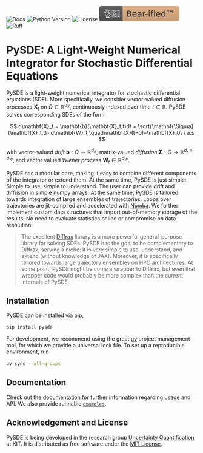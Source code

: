 ![Docs](https://img.shields.io/github/actions/workflow/status/UQatKIT/PySDE/docs.yaml?label=Docs)
![Python Version](https://img.shields.io/python/required-version-toml?tomlFilePath=https%3A%2F%2Fraw.githubusercontent.com%2FUQatKIT%2FPySDE%2Fmain%2Fpyproject.toml)
![License](https://img.shields.io/github/license/UQatKIT/PySDE) 
![Beartype](https://github.com/beartype/beartype-assets/raw/main/badge/bear-ified.svg)
![Ruff](https://img.shields.io/endpoint?url=https://raw.githubusercontent.com/astral-sh/ruff/main/assets/badge/v2.json)

# PySDE: A Light-Weight Numerical Integrator for Stochastic Differential Equations

PySDE is a light-weight numerical integrator for stochastic differential equations (SDE). More 
specifically, we consider vector-valued diffusion processes $\mathbf{X}_t$ on $\Omega\in\mathbb{R}^{d_X}$, continuously indexed over time $t\in\mathbb{R}$. PySDE solves corresponding SDEs of the form

$$
    d\mathbf{X}_t = \mathbf{b}(\mathbf{X}_t,t)dt + \sqrt{\mathbf{\Sigma}(\mathbf{X}_t,t)} d\mathbf{W}_t,\quad\mathbf{X}(t=0)=\mathbf{X}_0\ \ a.s,
$$

 with vector-valued *drift* $\mathbf{b}: \Omega\to\mathbb{R}^{d_X}$, matrix-valued *diffusion* $\mathbf{\Sigma}: \Omega\to\mathbb{R}^{d_x\times d_W}$, and vector valued *Wiener process* $\mathbf{W}_t \in\mathbb{R}^{d_W}$.

 PySDE has a modular core, making it easy to combine different components of the integrator or extend them. At the same time, PySDE is just simple: Simple to use, simple to understand. The user can provide drift and diffusion in simple numpy arrays. At the same time, PySDE is tailored towards integration of large ensembles of trajectories. Loops over trajectories are jit-compiled and accelerated with [Numba](https://numba.pydata.org/). We further implement custom data structures that import out-of-memory storage of the results. No need to evaluate statistics online or compromise on data resolution.


 > The excellent [Diffrax](https://github.com/patrick-kidger/diffrax) library is a more powerful general-purpose library for solving SDEs. PySDE has the goal to be complementary to Diffrax, serving a niche: It is very simple to use, understand, and extend (without knowledge of JAX). Moreover, it is specifically tailored towards large trajectory ensembles on HPC architectures. At some point, PySDE might be come a wrapper to Diffrax, but even that wrapper code would probably be more complex than the current internals of PySDE.

 ## Installation

 PySDE can be installed via pip,
 ```bash
pip install pysde
 ```

For development, we recommend using the great [uv](https://docs.astral.sh/uv/) project management tool, for which we provide a universal lock file. To set up a reproducible environment, run
```bash
uv sync --all-groups
```

## Documentation

Check out the [documentation](https://uqatkit.github.io/PySDE/) for further information regarding usage and API. We also provide runnable [`examples`](https://github.com/UQatKIT/PySDE/tree/main/examples).


## Acknowledgement and License

PySDE is being developed in the research group [Uncertainty Quantification](https://www.scc.kit.edu/forschung/uq.php) at KIT.
It is distributed as free software under the [MIT License](https://choosealicense.com/licenses/mit/).